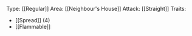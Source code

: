 Type: [[Regular]]
Area: [[Neighbour's House]]
Attack: [[Straight]]
Traits:
- [[Spread]] (4)
- [[Flammable]]